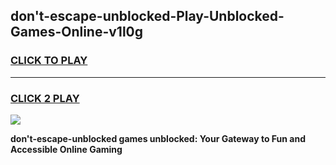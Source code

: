 
## don't-escape-unblocked-Play-Unblocked-Games-Online-v1l0g
<h3>
<a href="https://premium76.site?title=don't-escape-unblocked&ref=25A">CLICK TO PLAY</a></h3>
<hr>

<h3>
<a href="https://premium76.site?title=don't-escape-unblocked&ref=25A">CLICK 2 PLAY</a>
  
</h3>

<a href="https://premium76.site?title=don't-escape-unblocked&ref=25A"><img src="https://clearcache.store/games.png"></a>


**don't-escape-unblocked games unblocked: Your Gateway to Fun and Accessible Online Gaming**
